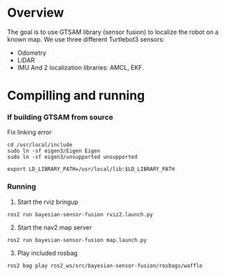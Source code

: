# Overview
The goal is to use GTSAM library (sensor fusion) to localize the robot on a known map.
We use three different Turtlebot3 sensors:
- Odometry
- LiDAR
- IMU
And 2 localization libraries: AMCL, EKF.

# Compilling and running
### If building GTSAM from source
Fix linking error
```
cd /usr/local/include
sudo ln -sf eigen3/Eigen Eigen
sudo ln -sf eigen3/unsupported unsupported

export LD_LIBRARY_PATH=/usr/local/lib:$LD_LIBRARY_PATH
```

### Running 
1. Start the rviz bringup
```
ros2 run bayesian-sensor-fusion rviz2.launch.py
```
2. Start the nav2 map server
```
ros2 run bayesian-sensor-fusion map.launch.py
```
3. Play included rosbag
```
ros2 bag play ros2_ws/src/bayesian-sensor-fusion/rosbags/waffle
```



